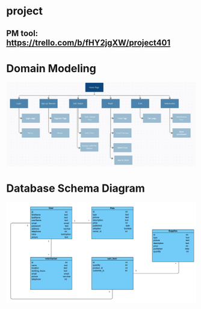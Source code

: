 # project

## PM tool: https://trello.com/b/fHY2jgXW/project401

# Domain Modeling

![domain modeling](./assest/domainmodeling.png)

# Database Schema Diagram

![schema digram](./assest/schema.png)
